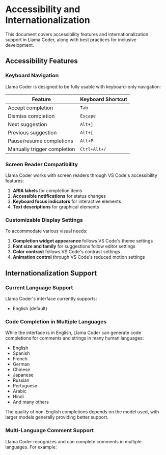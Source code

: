 # Accessibility and Internationalization

This document covers accessibility features and internationalization support in Llama Coder, along with best practices for inclusive development.

## Accessibility Features

### Keyboard Navigation

Llama Coder is designed to be fully usable with keyboard-only navigation:

| Feature | Keyboard Shortcut |
|---------|------------------|
| Accept completion | `Tab` |
| Dismiss completion | `Escape` |
| Next suggestion | `Alt+]` |
| Previous suggestion | `Alt+[` |
| Pause/resume completions | `Alt+P` |
| Manually trigger completion | `Ctrl+Alt+/` |

### Screen Reader Compatibility

Llama Coder works with screen readers through VS Code's accessibility features:

1. **ARIA labels** for completion items
2. **Accessible notifications** for status changes
3. **Keyboard focus indicators** for interactive elements
4. **Text descriptions** for graphical elements

### Customizable Display Settings

To accommodate various visual needs:

1. **Completion widget appearance** follows VS Code's theme settings
2. **Font size and family** for suggestions follow editor settings
3. **Color contrast** follows VS Code's contrast settings
4. **Animation control** through VS Code's reduced motion settings

## Internationalization Support

### Current Language Support

Llama Coder's interface currently supports:

- English (default)

### Code Completion in Multiple Languages

While the interface is in English, Llama Coder can generate code completions for comments and strings in many human languages:

- English 
- Spanish
- French
- German
- Chinese
- Japanese
- Russian
- Portuguese
- Arabic
- Hindi
- And many others

The quality of non-English completions depends on the model used, with larger models generally providing better support.

### Multi-Language Comment Support

Llama Coder recognizes and can complete comments in multiple languages. For example:

